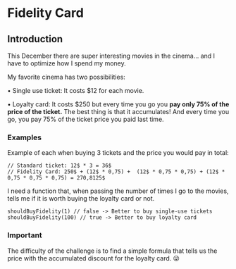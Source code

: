

# Fidelity Card
## Introduction
This December there are super interesting movies in the cinema... and I have to optimize how I spend my money.

My favorite cinema has two possibilities:

• Single use ticket: It costs $12 for each movie.

• Loyalty card: It costs $250 but every time you go you **pay only 75% of the price of the ticket.** The best thing is that it accumulates! And every time you go, you pay 75% of the ticket price you paid last time.

### Examples
Example of each when buying 3 tickets and the price you would pay in total:

```
// Standard ticket: 12$ * 3 = 36$
// Fidelity Card: 250$ + (12$ * 0,75) +  (12$ * 0,75 * 0,75) + (12$ * 0,75 * 0,75 * 0,75) = 270,8125$
```

I need a function that, when passing the number of times I go to the movies, tells me if it is worth buying the loyalty card or not.

```
shouldBuyFidelity(1) // false -> Better to buy single-use tickets
shouldBuyFidelity(100) // true -> Better to buy loyalty card
```
### Important
The difficulty of the challenge is to find a simple formula that tells us the price with the accumulated discount for the loyalty card. 😜